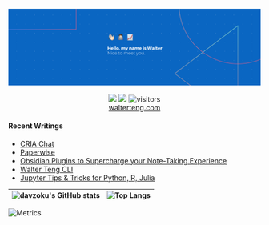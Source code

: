 <p align="center"><a href="https://walterteng.com"><img  src="./images/banner.png" /></a></p>

<p align="center">
    <a href="https://twitter.com/intent/follow?screen_name=davzoku&tw_p=followbutton"><img src="https://img.shields.io/badge/@davzoku-1DA1F2?style=for-the-badge&logo=twitter&logoColor=white" height= "20"></a>
  <a href="https://www.linkedin.com/in/tengkokwai/"><img src="https://img.shields.io/badge/Walter-0077B5?style=for-the-badge&logo=linkedin&logoColor=white" height= "20"></a> <img src="https://visitor-badge.laobi.icu/badge?page_id=davzoku.davzoku" alt="visitors"/>
 <br />
  <a href="https://walterteng.com">walterteng.com</a>
</p>

#### Recent Writings

<!--START_SECTION:posts-->

- [CRIA Chat](https://walterteng.com/cria)
- [Paperwise](https://walterteng.com/paperwise)
- [Obsidian Plugins to Supercharge your Note-Taking Experience](https://walterteng.com/obsidian-plugins)
- [Walter Teng CLI](https://walterteng.com/walter-teng-cli)
- [Jupyter Tips &amp; Tricks for Python, R, Julia](https://walterteng.com/jupyter-tips)
<!--END_SECTION:posts-->

| ![davzoku's GitHub stats](https://github-readme-stats.vercel.app/api?username=davzoku&theme=react&hide_border=true&show_icons=true&hide=issues,contribs) | ![Top Langs](https://github-readme-stats.vercel.app/api/top-langs/?username=davzoku&exclude_repo=npp-portable-EX&layout=compact&theme=react&langs_count=6&hide_border=true) |
| -------------------------------------------------------------------------------------------------------------------------------------------------------- | --------------------------------------------------------------------------------------------------------------------------------------------------------------------------- |

![Metrics](<https://metrics.lecoq.io/davzoku?template=terminal&base.indepth=true&base.hireable=true&isocalendar=1&stargazers=1&languages=1&sponsorships=1&people=1&followup=1&code=1&achievements=1&lines=1&topics=1&stars=1&habits=1&reactions=1&repositories=1&skyline=1&introduction=1&gists=1&projects=1&support=1&sponsors=1&discussions=1&starlists=1&calendar=1&notable=1&activity=1&traffic=1&base=header%2C%20activity%2C%20community%2C%20repositories%2C%20metadata&base.indepth=true&base.hireable=true&base.skip=false&repositories.batch=100&repositories.forks=false&repositories.affiliations=owner&isocalendar=false&isocalendar.duration=full-year&languages=false&languages.limit=8&languages.threshold=0%25&languages.other=false&languages.colors=github&languages.sections=most-used&languages.indepth=false&languages.analysis.timeout=15&languages.analysis.timeout.repositories=7.5&languages.categories=markup%2C%20programming&languages.recent.categories=markup%2C%20programming&languages.recent.load=300&languages.recent.days=14&stargazers=false&stargazers.days=14&stargazers.charts=true&stargazers.charts.type=classic&stargazers.worldmap=true&stargazers.worldmap.sample=0&lines=false&lines.sections=base&lines.repositories.limit=4&lines.history.limit=1&lines.delay=0&topics=false&topics.mode=starred&topics.sort=stars&topics.limit=15&stars=false&stars.limit=4&habits=false&habits.from=200&habits.days=14&habits.facts=true&habits.charts=false&habits.charts.type=classic&habits.trim=false&habits.languages.limit=8&habits.languages.threshold=0%25&followup=false&followup.sections=repositories&followup.indepth=false&followup.archived=true&reactions=false&reactions.limit=200&reactions.limit.issues=100&reactions.limit.discussions=100&reactions.limit.discussions.comments=100&reactions.days=0&reactions.display=absolute&people=false&people.limit=24&people.identicons=false&people.identicons.hide=false&people.size=28&people.types=followers%2C%20following&people.shuffle=false&sponsorships=false&sponsorships.sections=amount%2C%20sponsorships&sponsorships.size=24&sponsors=false&sponsors.sections=goal%2C%20list%2C%20about&sponsors.past=false&sponsors.size=24&sponsors.title=Sponsor%20Me!&repositories=false&repositories.pinned=0&repositories.starred=0&repositories.random=0&repositories.order=featured%2C%20pinned%2C%20starred%2C%20random&discussions=false&discussions.categories=true&discussions.categories.limit=0&starlists=false&starlists.limit=2&starlists.limit.repositories=2&starlists.languages=false&starlists.limit.languages=8&starlists.shuffle.repositories=true&calendar=false&calendar.limit=1&achievements=false&achievements.threshold=C&achievements.secrets=true&achievements.display=detailed&achievements.limit=0&notable=false&notable.from=organization&notable.repositories=false&notable.indepth=false&notable.types=commit&notable.self=false&activity=false&activity.limit=5&activity.load=300&activity.days=14&activity.visibility=all&activity.timestamps=false&activity.filter=all&traffic=false&code=false&code.lines=12&code.load=400&code.days=3&code.visibility=public&gists=false&projects=false&projects.limit=4&projects.descriptions=false&introduction=false&introduction.title=true&skyline=false&skyline.year=current-year&skyline.frames=60&skyline.quality=0.5&skyline.compatibility=false&skyline.settings=%7B%0A%20%20%22url%22%3A%20%22https%3A%2F%2Fskyline.github.com%2F%24%7Blogin%7D%2F%24%7Byear%7D%22%2C%0A%20%20%22ready%22%3A%20%22%5B...document.querySelectorAll('span')%5D.map(span%20%3D%3E%20span.innerText).includes('Share%20on%20Twitter')%22%2C%0A%20%20%22wait%22%3A%201%2C%0A%20%20%22hide%22%3A%20%22button%2C%20footer%2C%20a%22%0A%7D%0A&support=false&config.timezone=Asia%2FSingapore>)
